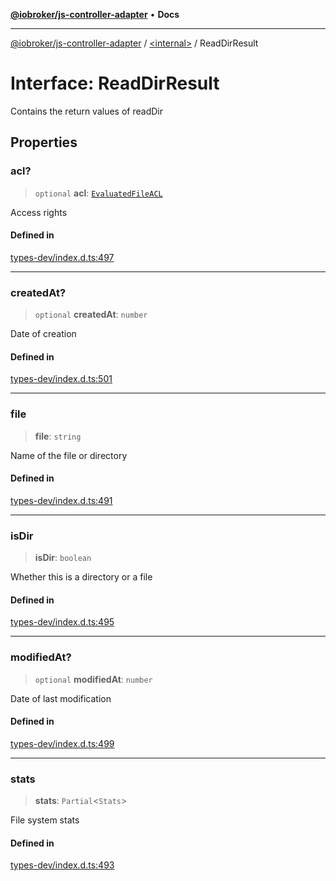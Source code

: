 [**@iobroker/js-controller-adapter**](../../README.md) • **Docs**

***

[@iobroker/js-controller-adapter](../../globals.md) / [\<internal\>](../README.md) / ReadDirResult

# Interface: ReadDirResult

Contains the return values of readDir

## Properties

### acl?

> `optional` **acl**: [`EvaluatedFileACL`](EvaluatedFileACL.md)

Access rights

#### Defined in

[types-dev/index.d.ts:497](https://github.com/ioBroker/ioBroker.js-controller/blob/1bddb836daa1042928a00fd5fb5e1f69cf0ebd69/packages/types-dev/index.d.ts#L497)

***

### createdAt?

> `optional` **createdAt**: `number`

Date of creation

#### Defined in

[types-dev/index.d.ts:501](https://github.com/ioBroker/ioBroker.js-controller/blob/1bddb836daa1042928a00fd5fb5e1f69cf0ebd69/packages/types-dev/index.d.ts#L501)

***

### file

> **file**: `string`

Name of the file or directory

#### Defined in

[types-dev/index.d.ts:491](https://github.com/ioBroker/ioBroker.js-controller/blob/1bddb836daa1042928a00fd5fb5e1f69cf0ebd69/packages/types-dev/index.d.ts#L491)

***

### isDir

> **isDir**: `boolean`

Whether this is a directory or a file

#### Defined in

[types-dev/index.d.ts:495](https://github.com/ioBroker/ioBroker.js-controller/blob/1bddb836daa1042928a00fd5fb5e1f69cf0ebd69/packages/types-dev/index.d.ts#L495)

***

### modifiedAt?

> `optional` **modifiedAt**: `number`

Date of last modification

#### Defined in

[types-dev/index.d.ts:499](https://github.com/ioBroker/ioBroker.js-controller/blob/1bddb836daa1042928a00fd5fb5e1f69cf0ebd69/packages/types-dev/index.d.ts#L499)

***

### stats

> **stats**: `Partial`\<`Stats`\>

File system stats

#### Defined in

[types-dev/index.d.ts:493](https://github.com/ioBroker/ioBroker.js-controller/blob/1bddb836daa1042928a00fd5fb5e1f69cf0ebd69/packages/types-dev/index.d.ts#L493)
